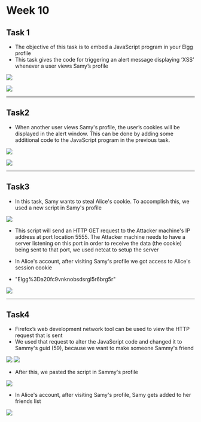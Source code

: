 # **Week 10** 

## **Task 1**

- The objective of this task is to embed a JavaScript program in your Elgg profile
- This task gives the code for triggering an alert message displaying ‘XSS’ whenever a user views Samy’s profile

![](docs/1script.png)

![](docs/1alert.png)

---

## **Task2**

- When another user views Samy's profile, the user’s cookies will be displayed in the alert window. This can be done by adding some additional code to the JavaScript program in the previous task.

![](docs/2script.png)

![](docs/2cookie.png)


---

## **Task3**

- In this task, Samy wants to steal Alice's cookie. To accomplish this, we used a new script in Samy's profile

![](docs/3script.png)

- This script will send an HTTP GET request to the Attacker
machine's IP address at port location 5555. The Attacker machine needs to have a server listening on this port in order to receive the data (the cookie) being sent to that port, we used netcat to setup the server

- In Alice's account, after visiting Samy's profile we got access to Alice's session cookie

- "Elgg%3Da20fc9vnknobsdsrgl5r6brg5r"

![](docs/3full2.png)

---

## **Task4** 

- Firefox’s web development network tool can be used to view the HTTP request that is sent
- We used that request to alter the JavaScript code and changed it to Sammy's guid (59), because we want to make someone Sammy's friend

![](docs/4full.png)
![](docs/4addfriendscript.png)

- After this, we pasted the script in Sammy's profile

![](docs/4pastescript.png)

- In Alice's account, after visiting Samy's profile, Samy gets added to her friends list

![](docs/4final.png)


	

